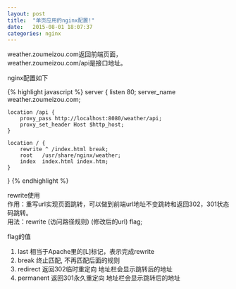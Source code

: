 ```yaml
---
layout: post
title:  "单页应用的nginx配置!"
date:   2015-08-01 18:07:37
categories: nginx
---
```


weather.zoumeizou.com返回前端页面，    
weather.zoumeizou.com/api是接口地址。

nginx配置如下

{% highlight javascript %}
server {
    listen       80;
    server_name  weather.zoumeizou.com;
    
    location /api {
        proxy_pass http://localhost:8080/weather/api;
        proxy_set_header Host $http_host;
    }
    
    location / {
        rewrite ^ /index.html break;
        root   /usr/share/nginx/weather;
        index  index.html index.htm;
    }
}
{% endhighlight %}

rewrite使用   
作用：重写url实现页面跳转，可以做到前端url地址不变跳转和返回302，301状态码跳转。    
用法：rewrite (访问路径规则) (修改后的url) flag;    

flag的值   
1. last 相当于Apache里的[L]标记，表示完成rewrite   
2. break 终止匹配, 不再匹配后面的规则   
3. redirect 返回302临时重定向 地址栏会显示跳转后的地址   
4. permanent 返回301永久重定向 地址栏会显示跳转后的地址    